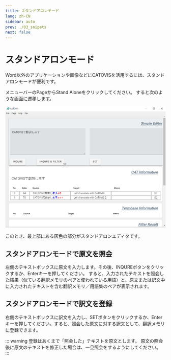 ```yaml
---
title: スタンドアロンモード
lang: zh-CN
sidebar: auto
prev: ./03_snipets
next: false
---
```


# スタンドアロンモード
Word以外のアプリケーションや画像などにCATOVISを活用するには、スタンドアロンモードが便利です。

メニューバーのPageからStand Aloneをクリックしてください。
すると次のような画面に遷移します。

<img src="./pict/standalone.png" alt="img" style="zoom:75%;" />

このとき、最上部にある灰色の部分がスタンドアロンエディタです。

## スタンドアロンモードで原文を照会
左側のテキストボックスに原文を入力します。その後、INQUREボタンをクリックするか、Enterキーを押してください。
すると、入力されたテキストを照会した結果（似ている翻訳メモリのペアと使われている用語）と、原文または訳文中に入力されたテキストを含む翻訳メモリ／用語集のペアが表示されます。

## スタンドアロンモードで訳文を登録
右側のテキストボックスに訳文を入力し、SETボタンをクリックするか、Enterキーを押してください。すると、照会した原文に対する訳文として、翻訳メモリに登録できます。

::: warning
登録はあくまで「照会した」テキストを原文とします。
原文の照会後に原文のテキストを修正した場合は、一旦照会をするようにしてください。
:::